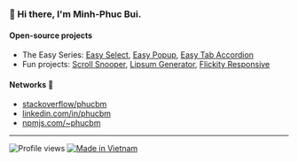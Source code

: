 ### 👋 Hi there, I'm Minh-Phuc Bui.

#### Open-source projects
- The Easy Series: [Easy Select](https://github.com/viivue/easy-select), [Easy Popup](https://github.com/viivue/easy-popup), [Easy Tab Accordion](https://github.com/viivue/easy-tab-accordion)
- Fun projects: [Scroll Snooper](https://github.com/phucbm/scroll-snooper), [Lipsum Generator](https://www.producthunt.com/posts/lipsum-generator), [Flickity Responsive](https://github.com/phucbm/flickity-responsive)

#### Networks 👀
- [stackoverflow/phucbm](https://stackoverflow.com/users/6453822/phucbm)
- [linkedin.com/in/phucbm](https://www.linkedin.com/in/phucbm/)
- [npmjs.com/~phucbm](https://www.npmjs.com/~phucbm)

---

![Profile views](https://gpvc.arturio.dev/phucbm)
[![Made in Vietnam](https://raw.githubusercontent.com/webuild-community/badge/master/svg/made.svg)](https://webuild.community)

